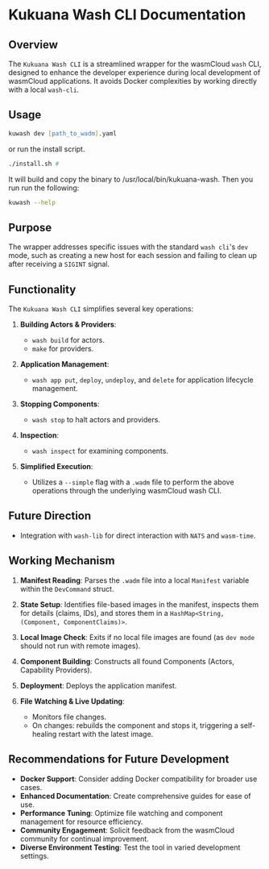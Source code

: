 # Kukuana Wash CLI Documentation

## Overview
The `Kukuana Wash CLI` is a streamlined wrapper for the wasmCloud `wash` CLI, designed to enhance the developer experience during local development of wasmCloud applications. It avoids Docker complexities by working directly with a local `wash-cli`.

## Usage
```zsh
kuwash dev [path_to_wadm].yaml
```

or run the install script.

```zsh
./install.sh #
```

It will build and copy the binary to /usr/local/bin/kukuana-wash.
Then you run run the following:
```zsh
kuwash --help
```

## Purpose
The wrapper addresses specific issues with the standard `wash cli`'s `dev` mode, such as creating a new host for each session and failing to clean up after receiving a `SIGINT` signal.

## Functionality
The `Kukuana Wash CLI` simplifies several key operations:

1. **Building Actors & Providers**:
   - `wash build` for actors.
   - `make` for providers.

2. **Application Management**:
   - `wash app put`, `deploy`, `undeploy`, and `delete` for application lifecycle management.

3. **Stopping Components**:
   - `wash stop` to halt actors and providers.

4. **Inspection**:
   - `wash inspect` for examining components.

5. **Simplified Execution**:
   - Utilizes a `--simple` flag with a `.wadm` file to perform the above operations through the underlying wasmCloud wash CLI.

## Future Direction
- Integration with `wash-lib` for direct interaction with `NATS` and `wasm-time`.

## Working Mechanism
1. **Manifest Reading**: Parses the `.wadm` file into a local `Manifest` variable within the `DevCommand` struct.

2. **State Setup**: Identifies file-based images in the manifest, inspects them for details (claims, IDs), and stores them in a `HashMap<String, (Component, ComponentClaims)>`.

3. **Local Image Check**: Exits if no local file images are found (as `dev mode` should not run with remote images).

4. **Component Building**: Constructs all found Components (Actors, Capability Providers).

5. **Deployment**: Deploys the application manifest.

6. **File Watching & Live Updating**:
   - Monitors file changes.
   - On changes: rebuilds the component and stops it, triggering a self-healing restart with the latest image.

## Recommendations for Future Development
- **Docker Support**: Consider adding Docker compatibility for broader use cases.
- **Enhanced Documentation**: Create comprehensive guides for ease of use.
- **Performance Tuning**: Optimize file watching and component management for resource efficiency.
- **Community Engagement**: Solicit feedback from the wasmCloud community for continual improvement.
- **Diverse Environment Testing**: Test the tool in varied development settings.

